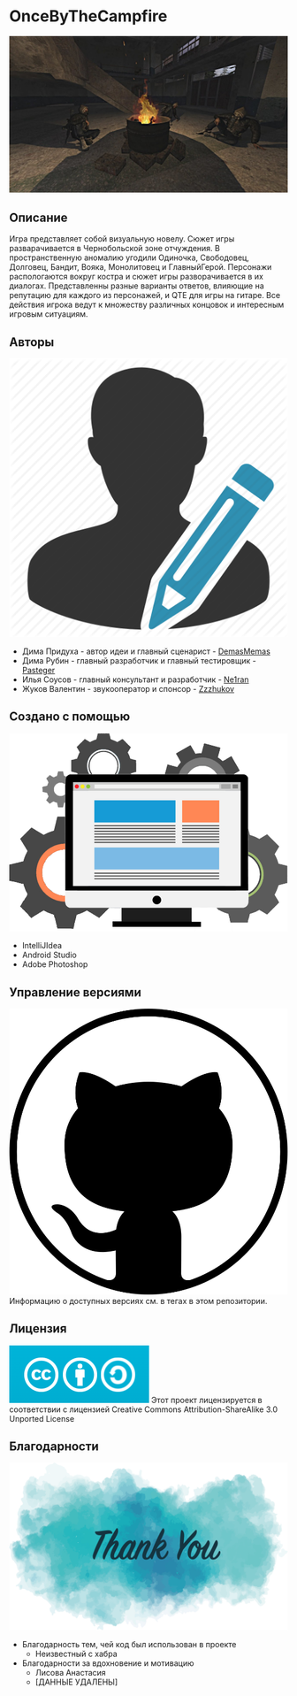 # OnceByTheCampfire
![Бандиты у костра](https://github.com/Pasteger/OnceByTheCampfire/blob/master/image.png)

## Описание
Игра представляет собой визуальную новелу. Сюжет игры разварачивается в Чернобольской зоне отчуждения. В пространственную аномалию угодили Одиночка, Свободовец, Долговец, Бандит, Вояка, Монолитовец и ГлавныйГерой. Персонажи распологаются вокруг костра и сюжет игры разворачивается в их диалогах. Представленны разные варианты ответов, влияющие на репутацию для каждого из персонажей, и QTE для игры на гитаре. Все действия игрока ведут к множеству различных концовок и интересным игровым ситуациям. 


## Авторы
![Developers](https://github.com/Pasteger/OnceByTheCampfire/blob/master/developers.png)
*  Дима Придуха - автор идеи и главный сценарист - [DemasMemas](https://github.com/DemasMemas)
*  Дима Рубин - главный разработчик и главный тестировщик - [Pasteger](https://github.com/Pasteger)
*  Илья Соусов - главный консультант и разработчик - [Ne1ran](https://github.com/Ne1ran)
*  Жуков Валентин - звукооператор и спонсор - [Zzzhukov](https://github.com/Zzzhukov)


## Создано с помощью
![Software](https://github.com/Pasteger/OnceByTheCampfire/blob/master/softvare.png)
* IntelliJIdea
* Android Studio
* Adobe Photoshop


## Управление версиями
![Git](https://github.com/Pasteger/OnceByTheCampfire/blob/master/git.png)
Информацию о доступных версиях см. в тегах в этом репозитории.


## Лицензия
![License](https://github.com/Pasteger/OnceByTheCampfire/blob/master/license.png)
Этот проект лицензируется в соответствии с лицензией Creative Commons Attribution-ShareAlike 3.0 Unported License


## Благодарности
![Thanks](https://github.com/Pasteger/OnceByTheCampfire/blob/master/thanks.png)
* Благодарность тем, чей код был использован в проекте
  * Неизвестный с хабра
* Благодарности за вдохновение и мотивацию
  * Лисова Анастасия
  * [ДАННЫЕ УДАЛЕНЫ]
